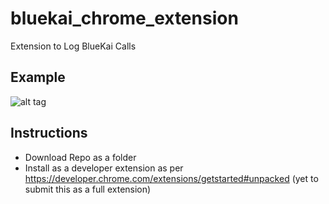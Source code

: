 # bluekai_chrome_extension
Extension to Log BlueKai Calls

## Example ##

![alt tag](https://s28.postimg.org/g808rb4lp/Screen_Shot_2017_01_08_at_20_29_39.png)

## Instructions ##

- Download Repo as a folder
- Install as a developer extension as per https://developer.chrome.com/extensions/getstarted#unpacked (yet to submit this as a full extension)
